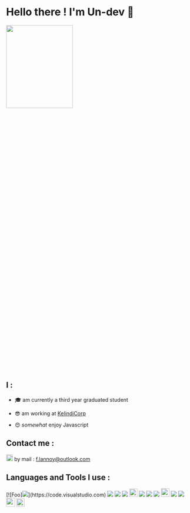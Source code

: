 # Hello there ! I'm Un-dev 👋 

<img src="https://media.giphy.com/media/Nx0rz3jtxtEre/giphy.gif" width="60%" height="24%" />


## I :
* 🎓 am currently a third year graduated student 

* 😎 am working at [KelindiCorp](https://www.kelindi.com) 

* 😍 *somewhat* enjoy Javascript 

## Contact me :

<img width='18px' src='https://simpleicons.org/icons/microsoftoutlook.svg'> by mail : f.lannoy@outlook.com 

## Languages and Tools I use :

<p>
[![Foo]<img src="https://img.icons8.com/color/25/000000/visual-studio-code-2019.png"/>](https://code.visualstudio.com)
<img src="https://img.icons8.com/color/25/000000/javascript.png"/>
<img src="https://img.icons8.com/color/25/000000/nodejs.png"/>
<img src="https://img.icons8.com/color/25/000000/react-native.png"/>
<img width='22px' src='https://seeklogo.com/images/M/mocha-logo-66DA231220-seeklogo.com.png'>
<img src="https://img.icons8.com/color/25/000000/java-coffee-cup-logo.png"/>
<img src="https://img.icons8.com/ios/25/000000/postgreesql.png"/>
<img src="https://img.icons8.com/ios-filled/25/000000/mysql-logo.png"/>
<img width='23px' src="https://seeklogo.com/images/E/eslint-logo-4B5C528034-seeklogo.com.png"/>
<img src="https://img.icons8.com/color/25/000000/git.png"/>
<img src="https://img.icons8.com/color/25/000000/gitlab.png"/>
<img width='24px' src="https://img.icons8.com/material-outlined/48/000000/github.png"/>
<img width='22px' src='https://seeklogo.com/images/S/symfony-logo-AA34C8FC16-seeklogo.com.png'>
 
</p>
